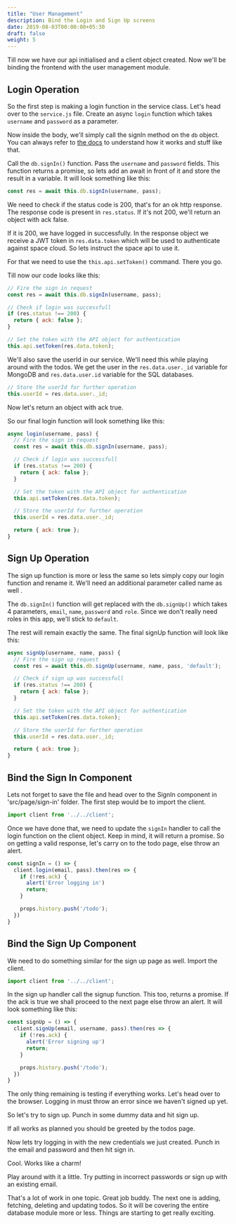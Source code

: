 ```yaml
---
title: "User Management"
description: Bind the Login and Sign Up screens
date: 2019-08-03T00:00:00+05:30
draft: false
weight: 5
---
```


Till now we have our api initialised and a client object created. Now we'll be binding the frontend with the user management module.

## Login Operation

So the first step is making a login function in the service class. Let's head over to the `service.js` file. Create an async `login` function which takes `username` and `password` as a parameter.

Now inside the body, we'll simply call the signIn method on the `db` object. You can always refer to [the docs](https://spaceuptech.com/docs/user-management/signin) to understand how it works and stuff like that.

Call the `db.signIn()` function. Pass the `username` and `password` fields. This function returns a promise, so lets add an await in front of it and store the result in a variable. It will look something like this:

```js
const res = await this.db.signIn(username, pass);
```

We need to check if the status code is 200, that's for an ok http response. The response code is present in `res.status`. If it's not 200, we'll return an object with ack false.

If it is 200, we have logged in successfully. In the response object we receive a JWT token in `res.data.token` which will be used to authenticate against space cloud. So lets instruct the space api to use it.

For that we need to use the `this.api.setToken()` command. There you go.

Till now our code looks like this:

```js
// Fire the sign in request
const res = await this.db.signIn(username, pass);

// Check if login was successfull
if (res.status !== 200) {
  return { ack: false };
}

// Set the token with the API object for authentication
this.api.setToken(res.data.token);
```

We'll also save the userId in our service. We'll need this while playing around with the todos. We get the user in the `res.data.user._id` variable for MongoDB and `res.data.user.id` variable for the SQL databases.

```js
// Store the userId for further operation
this.userId = res.data.user._id;
```

Now let's return an object with ack true.

So our final login function will look something like this:

```js
async login(username, pass) {
  // Fire the sign in request
  const res = await this.db.signIn(username, pass);

  // Check if login was successfull
  if (res.status !== 200) {
    return { ack: false };
  }

  // Set the token with the API object for authentication
  this.api.setToken(res.data.token);

  // Store the userId for further operation
  this.userId = res.data.user._id;

  return { ack: true };
}
```

## Sign Up Operation

The sign up function is more or less the same so lets simply copy our login function and rename it. We'll need an additional parameter called name as well .

The `db.signIn()` function will get replaced with the `db.signUp()` which takes 4 parameters, `email`, `name`, `password` and `role`. Since we don't really need roles in this app, we'll stick to `default`.

The rest will remain exactly the same. The final signUp function will look like this:

```js
async signUp(username, name, pass) {
  // Fire the sign up request
  const res = await this.db.signUp(username, name, pass, 'default');

  // Check if sign up was successfull
  if (res.status !== 200) {
    return { ack: false };
  }

  // Set the token with the API object for authentication
  this.api.setToken(res.data.token);

  // Store the userId for further operation
  this.userId = res.data.user._id;

  return { ack: true };
}
```

## Bind the Sign In Component

Lets not forget to save the file and head over to the SignIn component in 'src/page/sign-in' folder. The first step would be to import the client.

```js
import client from '../../client';
```

Once we have done that, we need to update the `signIn` handler to call the login function on the client object. Keep in mind, it will return a promise. So on getting a valid response, let's carry on to the todo page, else throw an alert.

```js
const signIn = () => {
  client.login(email, pass).then(res => {
    if (!res.ack) {
      alert('Error logging in')
      return;
    }

    props.history.push('/todo');
  })
}
```

## Bind the Sign Up Component

We need to do something similar for the sign up page as well. Import the client.

```js
import client from '../../client';
```

In the sign up handler call the signup function. This too, returns a promise. If the ack is true we shall proceed to the next page else throw an alert. It will look something like this:

```js
const signUp = () => {
  client.signUp(email, username, pass).then(res => {
    if (!res.ack) {
      alert('Error signing up')
      return;
    }

    props.history.push('/todo');
  })
}
```

The only thing remaining is testing if everything works. Let's head over to the browser. Logging in must throw an error since we haven't signed up yet.

So let's try to sign up. Punch in some dummy data and hit sign up.

If all works as planned you should be greeted by the todos page. 

Now lets try logging in with the new credentials we just created. Punch in the email and password and then hit sign in.

Cool. Works like a charm!

Play around with it a little. Try putting in incorrect passwords or sign up with an existing email.

That's a lot of work in one topic. Great job buddy. The next one is adding, fetching, deleting and updating todos. So it will be covering the entire database module more or less. Things are starting to get really exciting.
